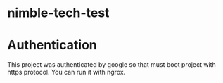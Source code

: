 # nimble-tech-test

# Authentication
This project was authenticated by google so that must boot project with https protocol.
You can run it with ngrox.
